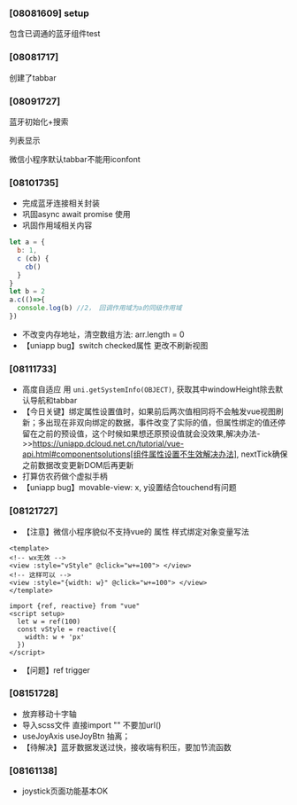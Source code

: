 ### [08081609] setup

包含已调通的蓝牙组件test

### [08081717]

创建了tabbar

### [08091727]

蓝牙初始化+搜索

列表显示

微信小程序默认tabbar不能用iconfont

### [08101735]

-  完成蓝牙连接相关封装
- 巩固async await promise 使用
- 巩固作用域相关内容

```javascript
let a = {
  b: 1,
  c (cb) {
    cb()
  }
}
let b = 2
a.c(()=>{
  console.log(b) //2， 回调作用域为a的同级作用域
})
```

- 不改变内存地址，清空数组方法: arr.length = 0
- 【uniapp bug】switch checked属性 更改不刷新视图

### [08111733]

- 高度自适应 用 `uni.getSystemInfo(OBJECT)`, 获取其中windowHeight除去默认导航和tabbar
- 【今日关键】绑定属性设置值时，如果前后两次值相同将不会触发vue视图刷新；多出现在非双向绑定的数据，事件改变了实际的值，但属性绑定的值还停留在之前的预设值，这个时候如果想还原预设值就会没效果,解决办法->>https://uniapp.dcloud.net.cn/tutorial/vue-api.html#componentsolutions[组件属性设置不生效解决办法], nextTick确保之前数据改变更新DOM后再更新
- 打算仿农药做个虚拟手柄
- 【uniapp bug】movable-view: x, y设置结合touchend有问题

### [08121727]

- 【注意】微信小程序貌似不支持vue的 属性 样式绑定对象变量写法

```vue
<template>
<!-- wx无效 -->
<view :style="vStyle" @click="w+=100"> </view>
<!-- 这样可以 -->
<view :style="{width: w}" @click="w+=100"> </view>
</template>

import {ref, reactive} from "vue"
<script setup>
  let w = ref(100)
  const vStyle = reactive({
    width: w + 'px'
  })
</script>
```

- 【问题】ref trigger

### [08151728]

-  放弃移动十字轴
- 导入scss文件 直接import "" 不要加url()
- useJoyAxis useJoyBtn 抽离；
- 【待解决】蓝牙数据发送过快，接收端有积压，要加节流函数

### [08161138]

- joystick页面功能基本OK